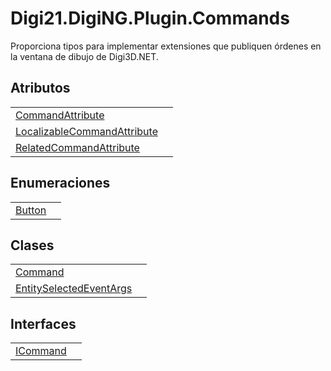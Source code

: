 # Digi21.DigiNG.Plugin.Commands

Proporciona tipos para implementar extensiones que publiquen órdenes en la ventana de dibujo de Digi3D.NET.

## Atributos

|  |  |
| :--- | :--- |
| [CommandAttribute](atributos/commandattribute.md) |  |
| [LocalizableCommandAttribute](atributos/localizablecommandattribute.md) |  |
| [RelatedCommandAttribute](atributos/relatedcommandattribute.md) |  |

## Enumeraciones

|  |  |
| :--- | :--- |
| [Button](enumeraciones/button.md) |  |

## Clases

|  |  |
| :--- | :--- |
| [Command](clases/command.md) |  |
| [EntitySelectedEventArgs](clases/entityselectedeventargs.md) |  |

## Interfaces

|  |  |
| :--- | :--- |
| [ICommand](interfaces/icommand.md) |  |

